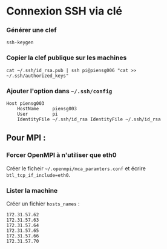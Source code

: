 # Connexion SSH via clé

### Générer une clef

    ssh-keygen
    
### Copier la clef publique sur les machines

    cat ~/.ssh/id_rsa.pub | ssh pi@piensg006 "cat >> ~/.ssh/authorized_keys"

### Ajouter l'option dans `~/.ssh/config`

    Host piensg003
        HostName     piensg003
        User         pi
        IdentityFile ~/.ssh/id_rsa IdentityFile ~/.ssh/id_rsa

## Pour MPI :

### Forcer OpenMPI à n'utiliser que eth0

Créer le ficheir `~/.openmpi/mca_paramters.conf` et écrire `btl_tcp_if_include=eth0`.

### Lister la machine

Créer un fichier `hosts_names` :

    172.31.57.62
    172.31.57.63
    172.31.57.64
    172.31.57.65
    172.31.57.66
    172.31.57.70
